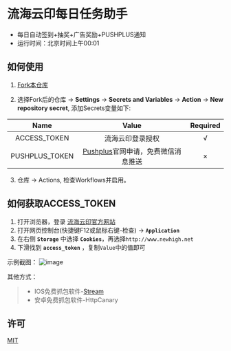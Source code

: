 # 流海云印每日任务助手
- 每日自动签到+抽奖+广告奖励+PUSHPLUS通知
- 运行时间：北京时间上午00:01

## 如何使用
1. [Fork本仓库](https://github.com/ViiAyil/newhigh-helper)

2. 选择Fork后的仓库 -> **Settings** -> **Secrets and Variables** -> **Action** -> **New repository secret**, 添加Secrets变量如下:

|Name|Value|Required|
|:---:|:---:|:---:|
|ACCESS_TOKEN|流海云印登录授权|√|
|PUSHPLUS_TOKEN|[Pushplus](htps://pushplus.plus)官网申请，免费微信消息推送|×|

3. 仓库 -> Actions, 检查Workflows并启用。

## 如何获取ACCESS_TOKEN
1. 打开浏览器，登录 [流海云印官方网站](http://www.newhigh.net/login/log)
2. 打开网页控制台(快捷键F12或鼠标右键-检查) -> **`Application`**
3. 在右侧 **`Storage`** 中选择 **`Cookies`**，再选择`http://www.newhigh.net`
4. 下滑找到 **`access_token`** ，复制`Value`中的值即可

示例截图：
![image](https://github.com/ViiAyil/newhigh-helper/assets/120553430/0ac19bc1-89e0-467f-86f1-9bd8819ecabf)


其他方式：
> - IOS免费抓包软件-[Stream](https://apps.apple.com/cn/app/stream/id1312141691)
> - 安卓免费抓包软件-HttpCanary

## 许可
[MIT](https://github.com/ooyq/newhigh-helper/blob/main/LICENSE)
